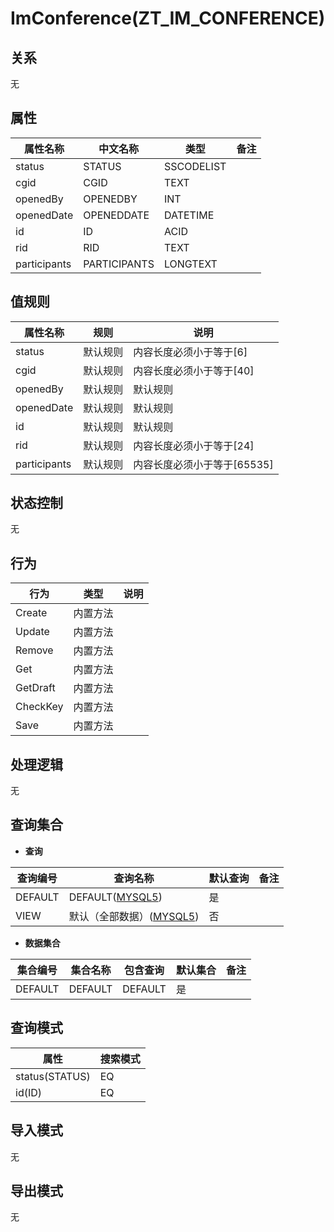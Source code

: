 # ImConference(ZT_IM_CONFERENCE)

  

## 关系
无

## 属性

| 属性名称        |    中文名称    | 类型     |  备注  |
| --------   |------------| -----   |  -------- | 
|status|STATUS|SSCODELIST|&nbsp;|
|cgid|CGID|TEXT|&nbsp;|
|openedBy|OPENEDBY|INT|&nbsp;|
|openedDate|OPENEDDATE|DATETIME|&nbsp;|
|id|ID|ACID|&nbsp;|
|rid|RID|TEXT|&nbsp;|
|participants|PARTICIPANTS|LONGTEXT|&nbsp;|

## 值规则
| 属性名称    | 规则    |  说明  |
| --------   |------------| ----- | 
|status|默认规则|内容长度必须小于等于[6]|
|cgid|默认规则|内容长度必须小于等于[40]|
|openedBy|默认规则|默认规则|
|openedDate|默认规则|默认规则|
|id|默认规则|默认规则|
|rid|默认规则|内容长度必须小于等于[24]|
|participants|默认规则|内容长度必须小于等于[65535]|

## 状态控制

无


## 行为
| 行为    | 类型    |  说明  |
| --------   |------------| ----- | 
|Create|内置方法|&nbsp;|
|Update|内置方法|&nbsp;|
|Remove|内置方法|&nbsp;|
|Get|内置方法|&nbsp;|
|GetDraft|内置方法|&nbsp;|
|CheckKey|内置方法|&nbsp;|
|Save|内置方法|&nbsp;|

## 处理逻辑
无

## 查询集合

* **查询**

| 查询编号 | 查询名称       | 默认查询 |   备注|
| --------  | --------   | --------   | ----- |
|DEFAULT|DEFAULT([MYSQL5](../../appendix/query_MYSQL5.md#ImConference_Default))|是|&nbsp;|
|VIEW|默认（全部数据）([MYSQL5](../../appendix/query_MYSQL5.md#ImConference_View))|否|&nbsp;|

* **数据集合**

| 集合编号 | 集合名称   |  包含查询  | 默认集合 |   备注|
| --------  | --------   | -------- | --------   | ----- |
|DEFAULT|DEFAULT|DEFAULT|是|&nbsp;|

## 查询模式
| 属性      |    搜索模式     |
| --------   |------------|
|status(STATUS)|EQ|
|id(ID)|EQ|

## 导入模式
无


## 导出模式
无
